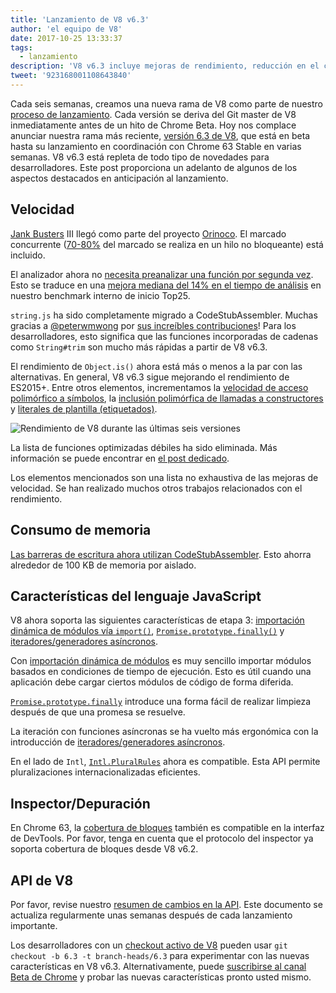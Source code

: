 ```yaml
---
title: 'Lanzamiento de V8 v6.3'
author: 'el equipo de V8'
date: 2017-10-25 13:33:37
tags:
  - lanzamiento
description: 'V8 v6.3 incluye mejoras de rendimiento, reducción en el consumo de memoria y soporte para nuevas características del lenguaje JavaScript.'
tweet: '923168001108643840'
---
```

Cada seis semanas, creamos una nueva rama de V8 como parte de nuestro [proceso de lanzamiento](/docs/release-process). Cada versión se deriva del Git master de V8 inmediatamente antes de un hito de Chrome Beta. Hoy nos complace anunciar nuestra rama más reciente, [versión 6.3 de V8](https://chromium.googlesource.com/v8/v8.git/+log/branch-heads/6.3), que está en beta hasta su lanzamiento en coordinación con Chrome 63 Stable en varias semanas. V8 v6.3 está repleta de todo tipo de novedades para desarrolladores. Este post proporciona un adelanto de algunos de los aspectos destacados en anticipación al lanzamiento.

<!--truncate-->
## Velocidad

[Jank Busters](/blog/jank-busters) III llegó como parte del proyecto [Orinoco](/blog/orinoco). El marcado concurrente ([70-80%](https://chromeperf.appspot.com/report?sid=612eec65c6f5c17528f9533349bad7b6f0020dba595d553b1ea6d7e7dcce9984) del marcado se realiza en un hilo no bloqueante) está incluido.

El analizador ahora no [necesita preanalizar una función por segunda vez](https://docs.google.com/document/d/1TqpdGeLmURL2gc18s6PwNeyZOvayQJtJ16TCn0BEt48/edit#heading=h.un2pnqwbiw11). Esto se traduce en una [mejora mediana del 14% en el tiempo de análisis](https://docs.google.com/document/d/1TqpdGeLmURL2gc18s6PwNeyZOvayQJtJ16TCn0BEt48/edit#heading=h.dvuo4tqnsmml) en nuestro benchmark interno de inicio Top25.

`string.js` ha sido completamente migrado a CodeStubAssembler. Muchas gracias a [@peterwmwong](https://twitter.com/peterwmwong) por [sus increíbles contribuciones](https://chromium-review.googlesource.com/q/peter.wm.wong)! Para los desarrolladores, esto significa que las funciones incorporadas de cadenas como `String#trim` son mucho más rápidas a partir de V8 v6.3.

El rendimiento de `Object.is()` ahora está más o menos a la par con las alternativas. En general, V8 v6.3 sigue mejorando el rendimiento de ES2015+. Entre otros elementos, incrementamos la [velocidad de acceso polimórfico a símbolos](https://bugs.chromium.org/p/v8/issues/detail?id=6367), la [inclusión polimórfica de llamadas a constructores](https://bugs.chromium.org/p/v8/issues/detail?id=6885) y [literales de plantilla (etiquetados)](https://pasteboard.co/GLYc4gt.png).

![Rendimiento de V8 durante las últimas seis versiones](/_img/v8-release-63/ares6.svg)

La lista de funciones optimizadas débiles ha sido eliminada. Más información se puede encontrar en [el post dedicado](/blog/lazy-unlinking).

Los elementos mencionados son una lista no exhaustiva de las mejoras de velocidad. Se han realizado muchos otros trabajos relacionados con el rendimiento.

## Consumo de memoria

[Las barreras de escritura ahora utilizan CodeStubAssembler](https://chromium.googlesource.com/v8/v8/+/dbfdd4f9e9741df0a541afdd7516a34304102ee8). Esto ahorra alrededor de 100 KB de memoria por aislado.

## Características del lenguaje JavaScript

V8 ahora soporta las siguientes características de etapa 3: [importación dinámica de módulos vía `import()`](/features/dynamic-import), [`Promise.prototype.finally()`](/features/promise-finally) y [iteradores/generadores asíncronos](https://github.com/tc39/proposal-async-iteration).

Con [importación dinámica de módulos](/features/dynamic-import) es muy sencillo importar módulos basados en condiciones de tiempo de ejecución. Esto es útil cuando una aplicación debe cargar ciertos módulos de código de forma diferida.

[`Promise.prototype.finally`](/features/promise-finally) introduce una forma fácil de realizar limpieza después de que una promesa se resuelve.

La iteración con funciones asíncronas se ha vuelto más ergonómica con la introducción de [iteradores/generadores asíncronos](https://github.com/tc39/proposal-async-iteration).

En el lado de `Intl`, [`Intl.PluralRules`](/features/intl-pluralrules) ahora es compatible. Esta API permite pluralizaciones internacionalizadas eficientes.

## Inspector/Depuración

En Chrome 63, la [cobertura de bloques](https://docs.google.com/presentation/d/1IFqqlQwJ0of3NuMvcOk-x4P_fpi1vJjnjGrhQCaJkH4/edit#slide=id.g271d6301ff_0_44) también es compatible en la interfaz de DevTools. Por favor, tenga en cuenta que el protocolo del inspector ya soporta cobertura de bloques desde V8 v6.2.

## API de V8

Por favor, revise nuestro [resumen de cambios en la API](https://docs.google.com/document/d/1g8JFi8T_oAE_7uAri7Njtig7fKaPDfotU6huOa1alds/edit). Este documento se actualiza regularmente unas semanas después de cada lanzamiento importante.

Los desarrolladores con un [checkout activo de V8](/docs/source-code#using-git) pueden usar `git checkout -b 6.3 -t branch-heads/6.3` para experimentar con las nuevas características en V8 v6.3. Alternativamente, puede [suscribirse al canal Beta de Chrome](https://www.google.com/chrome/browser/beta.html) y probar las nuevas características pronto usted mismo.

